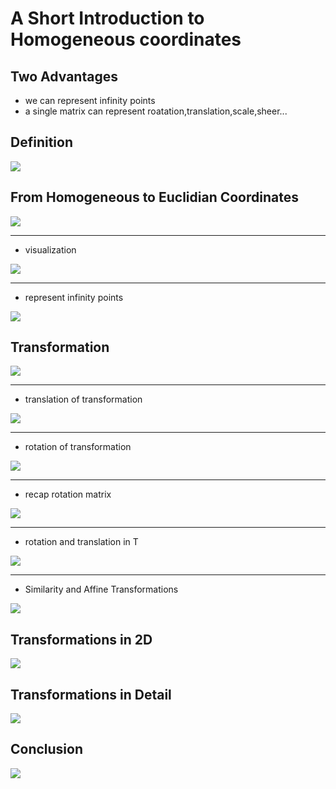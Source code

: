 # A Short Introduction to Homogeneous coordinates

## Two Advantages
- we can represent infinity points
- a single matrix can represent roatation,translation,scale,sheer...

## Definition

![](img/definition.png)



## From Homogeneous to Euclidian Coordinates



![](img/homo_to_coord.png)

---

- visualization


![](img/vis.png)

---
- represent infinity points

![](img/infinity.png)




## Transformation

![](img/trans.png)


---
- translation of transformation


![](img/trans_t.png)

---

- rotation of transformation


![](img/trans_r.png)








---

- recap rotation matrix



![](img/recap.png)



---

- rotation and translation in T



![](img/transformations.png)

--- 

- Similarity and Affine Transformations

![](img/trans_sim_affine.png)





## Transformations in 2D

![](img/trans2.png)


## Transformations in Detail

![](img/trans_detail.png)


## Conclusion

![](img/conclusion.png)
